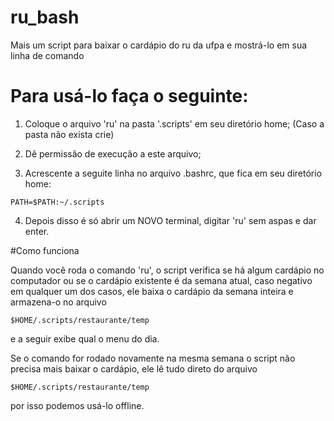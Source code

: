 # ru_bash
Mais um script para baixar o cardápio do ru da ufpa e mostrá-lo em sua linha de comando



# Para usá-lo faça o seguinte:
1. Coloque o arquivo 'ru' na pasta '.scripts' em seu diretório home;
(Caso a pasta não exista crie)

2. Dê permissão de execução a este arquivo;

3. Acrescente a seguite linha no arquivo .bashrc, que fica em seu diretório home:

```
PATH=$PATH:~/.scripts
```

4. Depois disso é só abrir um NOVO terminal, digitar 'ru' sem aspas e dar enter.

#Como funciona

Quando você roda o comando 'ru', o script verifica se há algum cardápio no computador ou se o cardápio existente é da semana atual, caso negativo em qualquer um dos casos, ele baixa o cardápio da semana inteira e armazena-o no arquivo 

```
$HOME/.scripts/restaurante/temp
```

e a seguir exibe qual o menu do dia.

Se o comando for rodado novamente na mesma semana o script não precisa mais baixar o cardápio, ele lê tudo direto do arquivo 

```
$HOME/.scripts/restaurante/temp
```

por isso podemos usá-lo offline. 


